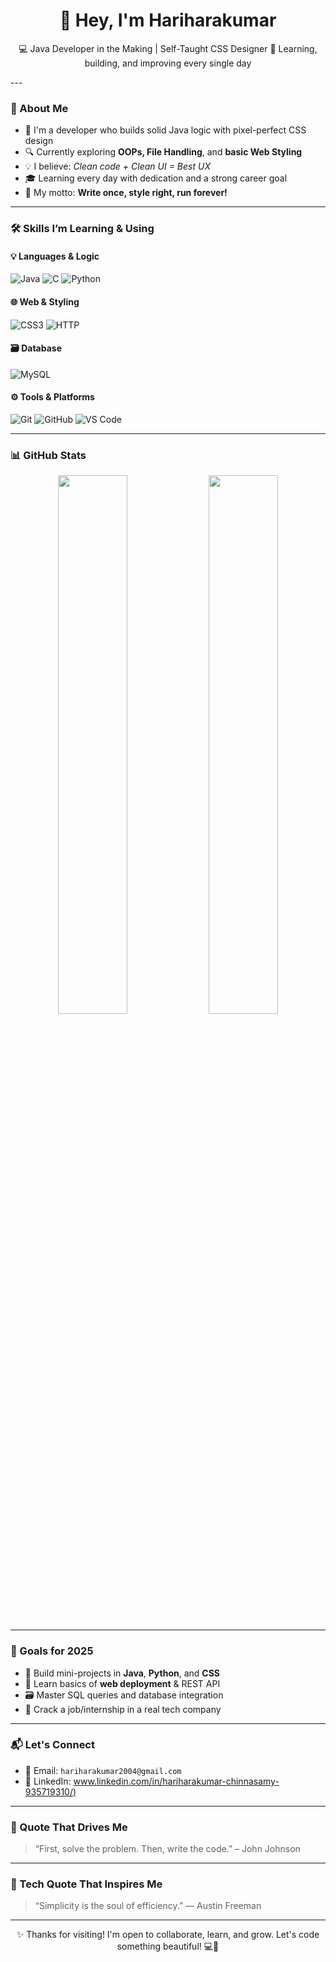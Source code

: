<h1 align="center">👋 Hey, I'm Hariharakumar</h1>

<p align="center">
  💻 Java Developer in the Making | Self-Taught CSS Designer  
  🧠 Learning, building, and improving every single day  
</p>
---

### 🌟 About Me
- 🎯 I'm a developer who builds solid Java logic with pixel-perfect CSS design  
- 🔍 Currently exploring **OOPs, File Handling**, and **basic Web Styling**  
- 💡 I believe: *Clean code + Clean UI = Best UX*  
- 🎓 Learning every day with dedication and a strong career goal  
- 🧰 My motto: **Write once, style right, run forever!**

---

### 🛠️ Skills I’m Learning & Using

#### 💡 Languages & Logic
![Java](https://img.shields.io/badge/Java-ED8B00?style=for-the-badge&logo=openjdk&logoColor=white)
![C](https://img.shields.io/badge/C-00599C?style=for-the-badge&logo=c&logoColor=white)
![Python](https://img.shields.io/badge/Python-3776AB?style=for-the-badge&logo=python&logoColor=white)

#### 🌐 Web & Styling
![CSS3](https://img.shields.io/badge/CSS3-1572B6?style=for-the-badge&logo=css3&logoColor=white)
![HTTP](https://img.shields.io/badge/HTTP-E34F26?style=for-the-badge&logo=http&logoColor=white)

#### 🗃️ Database
![MySQL](https://img.shields.io/badge/MySQL-00758F?style=for-the-badge&logo=mysql&logoColor=white)

#### ⚙️ Tools & Platforms
![Git](https://img.shields.io/badge/Git-F05032?style=for-the-badge&logo=git&logoColor=white)
![GitHub](https://img.shields.io/badge/GitHub-181717?style=for-the-badge&logo=github&logoColor=white)
![VS Code](https://img.shields.io/badge/VSCode-007ACC?style=for-the-badge&logo=visual-studio-code&logoColor=white)


---

### 📊 GitHub Stats

<p align="center">
  <img src="https://github-readme-stats.vercel.app/api?username=hariharakumar&show_icons=true&theme=radical&hide_border=true" width="47%" />
  <img src="https://streak-stats.demolab.com?user=hariharakumar&theme=radical&hide_border=true" width="47%" />
</p>

---

### 🎯 Goals for 2025
- 🔨 Build mini-projects in **Java**, **Python**, and **CSS**
- 🚀 Learn basics of **web deployment** & REST API
- 🗃️ Master SQL queries and database integration
- 💼 Crack a job/internship in a real tech company

---

### 📬 Let's Connect
- 📧 Email: `hariharakumar2004@gmail.com`
- 💼 LinkedIn: [www.linkedin.com/in/hariharakumar-chinnasamy-935719310/)](#)

---
### 🧠 Quote That Drives Me
> “First, solve the problem. Then, write the code.” – John Johnson

---

### 🧠 Tech Quote That Inspires Me
> “Simplicity is the soul of efficiency.” — Austin Freeman

---

<p align="center">
  ✨ Thanks for visiting! I'm open to collaborate, learn, and grow. Let's code something beautiful! 💻🎨
</p>
